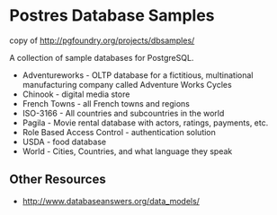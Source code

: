 # Postres Database Samples

copy of http://pgfoundry.org/projects/dbsamples/

A collection of sample databases for PostgreSQL.

* Adventureworks - OLTP database for a fictitious, multinational manufacturing company called Adventure Works Cycles
* Chinook - digital media store
* French Towns - all French towns and regions
* ISO-3166 - All countries and subcountries in the world
* Pagila - Movie rental database with actors, ratings, payments, etc.
* Role Based Access Control - authentication solution
* USDA - food database
* World - Cities, Countries, and what language they speak

## Other Resources

- http://www.databaseanswers.org/data_models/
